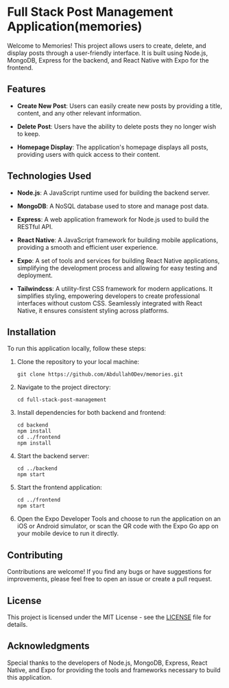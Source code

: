 # Full Stack Post Management Application(memories)

Welcome to Memories! This project allows users to create, delete, and display posts through a user-friendly interface. It is built using Node.js, MongoDB, Express for the backend, and React Native with Expo for the frontend.

## Features

- **Create New Post**: Users can easily create new posts by providing a title, content, and any other relevant information.

- **Delete Post**: Users have the ability to delete posts they no longer wish to keep.

- **Homepage Display**: The application's homepage displays all posts, providing users with quick access to their content.

## Technologies Used

- **Node.js**: A JavaScript runtime used for building the backend server.

- **MongoDB**: A NoSQL database used to store and manage post data.

- **Express**: A web application framework for Node.js used to build the RESTful API.

- **React Native**: A JavaScript framework for building mobile applications, providing a smooth and efficient user experience.

- **Expo**: A set of tools and services for building React Native applications, simplifying the development process and allowing for easy testing and deployment.
 - **Tailwindcss**:  A utility-first CSS framework for modern applications. It simplifies styling, empowering developers to create professional interfaces without custom CSS. Seamlessly integrated with React Native, it ensures consistent styling across platforms.

## Installation

To run this application locally, follow these steps:

1. Clone the repository to your local machine:

   ```
   git clone https://github.com/Abdullah0Dev/memories.git
   ```

2. Navigate to the project directory:

   ```
   cd full-stack-post-management
   ```

3. Install dependencies for both backend and frontend:

   ```
   cd backend
   npm install
   cd ../frontend
   npm install
   ```

4. Start the backend server:

   ```
   cd ../backend
   npm start
   ```

5. Start the frontend application:

   ```
   cd ../frontend
   npm start
   ```

6. Open the Expo Developer Tools and choose to run the application on an iOS or Android simulator, or scan the QR code with the Expo Go app on your mobile device to run it directly.

## Contributing

Contributions are welcome! If you find any bugs or have suggestions for improvements, please feel free to open an issue or create a pull request.

## License

This project is licensed under the MIT License - see the [LICENSE](LICENSE) file for details.

## Acknowledgments

Special thanks to the developers of Node.js, MongoDB, Express, React Native, and Expo for providing the tools and frameworks necessary to build this application.
